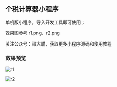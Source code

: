 
## 个税计算器小程序

单机版小程序，导入开发工具即可使用；

效果图参考 r1.png、r2.png

关注公众号：祁大聪，获取更多小程序源码和使用教程



### 效果预览

![r1](https://cdn.staticaly.com/gh/qicongmark/blob-img@master/r1.171g1wmgketc.webp)



![r2](https://cdn.staticaly.com/gh/qicongmark/blob-img@master/r2.2romvj711cg0.webp)
